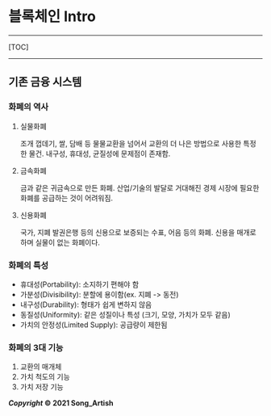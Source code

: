 # 블록체인 Intro

---

[TOC]

---



## 기존 금융 시스템

### 화폐의 역사

1. 실물화폐

   조개 껍데기, 쌀, 담배 등 물물교환을 넘어서 교환의 더 나은 방법으로 사용한 특정한 물건. 내구성, 휴대성, 균질성에 문제점이 존재함.

2. 금속화폐

   금과 같은 귀금속으로 만든 화폐. 산업/기술의 발달로 거대해진 경제 시장에 필요한 화폐를 공급하는 것이 어려워짐.

3. 신용화폐

   국가, 지폐 발권은행 등의 신용으로 보증되는 수표, 어음 등의 화폐. 신용을 매개로 하며 실물이 없는 화폐이다.

### 화폐의 특성

- 휴대성(Portability): 소지하기 편해야 함
- 가분성(Divisibility): 분할에 용이함(ex. 지폐 -> 동전)
- 내구성(Durability): 형태가 쉽게 변하지 않음
- 동질성(Uniformity): 같은 성질이나 특성 (크기, 모양, 가치가 모두 같음)
- 가치의 안정성(Limited Supply): 공급량이 제한됨

### 화폐의 3대 기능

1. 교환의 매개체
2. 가치 척도의 기능
3. 가치 저장 기능



***Copyright* © 2021 Song_Artish**